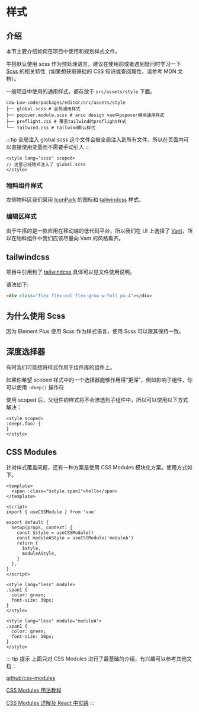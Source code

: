 # 样式

## 介绍

本节主要介绍如何在项目中使用和规划样式文件。

牛搭默认使用 scss 作为预处理语言，建议在使用前或者遇到疑问时学习一下 [Scss](https://sass-lang.com/) 的相关特性（如果想获取基础的 CSS 知识或查阅属性，请参考 MDN 文档）。

一般项目中使用的通用样式，都存放于 `src/assets/style` 下面。

```text
cow-Low-code/packages/editor/src/assets/style
├── global.scss # 全局通用样式
├── popover.module.scss # arco design vue中popover模块通用样式
├── preflight.css # 覆盖tailwind的preflight样式
└── tailwind.css # tailwind默认样式
```

:::tip 全局注入
global.scss 这个文件会被全局注入到所有文件，所以在页面内可以直接使用变量而不需要手动引入
:::

```vue
<style lang="scss" scoped>
// 这里已经隐式注入了 global.scss
</style>
```

### 物料组件样式

左侧物料区我们采用 [IconPark](https://iconpark.oceanengine.com/home) 的图标和 [tailwindcss](https://tailwindcss.com/docs) 样式。

### 编辑区样式

由于牛搭的是一款应用在移动端的低代码平台，所以我们在 UI 上选择了 [Vant](https://vant-contrib.gitee.io/vant/#/zh-CN/home)，所以在物料组件中我们应该尽量向 Vant 的风格看齐。

## tailwindcss

项目中引用到了 [tailwindcss](https://tailwindcss.com/docs),具体可以见文件使用说明。

语法如下:

```html
<div class="flex flex-col flex-grow w-full px-4"></div>
```

## 为什么使用 Scss

因为 Element Plus 使用 Scss 作为样式语言，使用 Scss 可以跟其保持一致。

## 深度选择器

有时我们可能想将样式作用于组件库的组件上。

如果你希望 scoped 样式中的一个选择器能够作用得“更深”，例如影响子组件，你可以使用 `:deep()` 操作符

使用 scoped 后，父组件的样式将不会渗透到子组件中，所以可以使用以下方式解决：

```vue
<style scoped>
:deep(.foo) {
}
</style>
```

## CSS Modules

针对样式覆盖问题，还有一种方案是使用 CSS Modules 模块化方案。使用方式如下。

```vue
<template>
  <span :class="$style.span1">hello</span>
</template>

<script>
import { useCSSModule } from 'vue'

export default {
  setup(props, context) {
    const $style = useCSSModule()
    const moduleAStyle = useCSSModule('moduleA')
    return {
      $style,
      moduleAStyle,
    }
  },
}
</script>

<style lang="less" module>
.span1 {
  color: green;
  font-size: 30px;
}
</style>

<style lang="less" module="moduleA">
.span1 {
  color: green;
  font-size: 30px;
}
</style>
```

::: tip 提示
上面只对 CSS Modules 进行了最基础的介绍，有兴趣可以参考其他文档：

[github/css-modules](https://github.com/css-modules/css-modules)

[CSS Modules 用法教程](http://www.ruanyifeng.com/blog/2016/06/css_modules.html)

[CSS Modules 详解及 React 中实践](https://github.com/camsong/blog/issues/5)
:::
